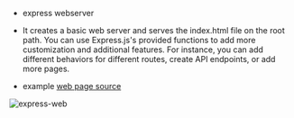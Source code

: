 - express webserver

- It creates a basic web server and serves the index.html file on the root path. You can use Express.js's provided functions to add more customization and additional features. For instance, you can add different behaviors for different routes, create API endpoints, or add more pages.

- example [web page source](https://github.com/ReFo0/Quiz)

![express-web](https://github.com/ReFo0/express-webserver/assets/77904942/f6b8e734-b156-45bf-bb80-87ef05e297da)


